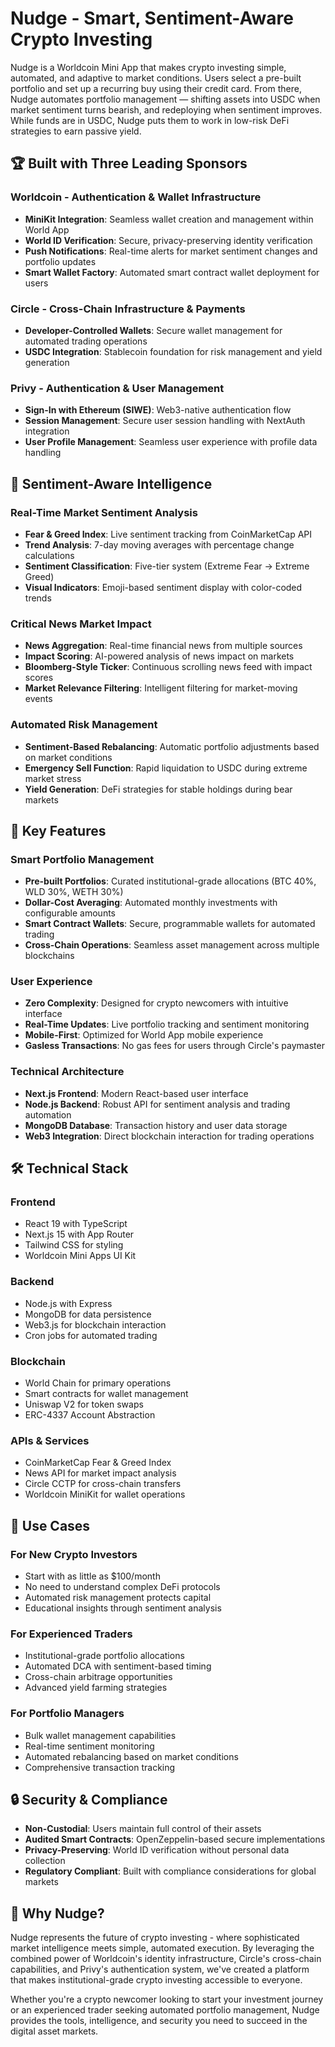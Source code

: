 # Nudge - Smart, Sentiment-Aware Crypto Investing

Nudge is a Worldcoin Mini App that makes crypto investing simple, automated, and adaptive to market conditions. Users select a pre-built portfolio and set up a recurring buy using their credit card. From there, Nudge automates portfolio management — shifting assets into USDC when market sentiment turns bearish, and redeploying when sentiment improves. While funds are in USDC, Nudge puts them to work in low-risk DeFi strategies to earn passive yield.

## 🏆 Built with Three Leading Sponsors

### **Worldcoin** - Authentication & Wallet Infrastructure

- **MiniKit Integration**: Seamless wallet creation and management within World App
- **World ID Verification**: Secure, privacy-preserving identity verification
- **Push Notifications**: Real-time alerts for market sentiment changes and portfolio updates
- **Smart Wallet Factory**: Automated smart contract wallet deployment for users

### **Circle** - Cross-Chain Infrastructure & Payments

- **Developer-Controlled Wallets**: Secure wallet management for automated trading operations
- **USDC Integration**: Stablecoin foundation for risk management and yield generation

### **Privy** - Authentication & User Management

- **Sign-In with Ethereum (SIWE)**: Web3-native authentication flow
- **Session Management**: Secure user session handling with NextAuth integration
- **User Profile Management**: Seamless user experience with profile data handling

## 🧠 Sentiment-Aware Intelligence

### **Real-Time Market Sentiment Analysis**

- **Fear & Greed Index**: Live sentiment tracking from CoinMarketCap API
- **Trend Analysis**: 7-day moving averages with percentage change calculations
- **Sentiment Classification**: Five-tier system (Extreme Fear → Extreme Greed)
- **Visual Indicators**: Emoji-based sentiment display with color-coded trends

### **Critical News Market Impact**

- **News Aggregation**: Real-time financial news from multiple sources
- **Impact Scoring**: AI-powered analysis of news impact on markets
- **Bloomberg-Style Ticker**: Continuous scrolling news feed with impact scores
- **Market Relevance Filtering**: Intelligent filtering for market-moving events

### **Automated Risk Management**

- **Sentiment-Based Rebalancing**: Automatic portfolio adjustments based on market conditions
- **Emergency Sell Function**: Rapid liquidation to USDC during extreme market stress
- **Yield Generation**: DeFi strategies for stable holdings during bear markets

## 🚀 Key Features

### **Smart Portfolio Management**

- **Pre-built Portfolios**: Curated institutional-grade allocations (BTC 40%, WLD 30%, WETH 30%)
- **Dollar-Cost Averaging**: Automated monthly investments with configurable amounts
- **Smart Contract Wallets**: Secure, programmable wallets for automated trading
- **Cross-Chain Operations**: Seamless asset management across multiple blockchains

### **User Experience**

- **Zero Complexity**: Designed for crypto newcomers with intuitive interface
- **Real-Time Updates**: Live portfolio tracking and sentiment monitoring
- **Mobile-First**: Optimized for World App mobile experience
- **Gasless Transactions**: No gas fees for users through Circle's paymaster

### **Technical Architecture**

- **Next.js Frontend**: Modern React-based user interface
- **Node.js Backend**: Robust API for sentiment analysis and trading automation
- **MongoDB Database**: Transaction history and user data storage
- **Web3 Integration**: Direct blockchain interaction for trading operations

## 🛠️ Technical Stack

### **Frontend**

- React 19 with TypeScript
- Next.js 15 with App Router
- Tailwind CSS for styling
- Worldcoin Mini Apps UI Kit

### **Backend**

- Node.js with Express
- MongoDB for data persistence
- Web3.js for blockchain interaction
- Cron jobs for automated trading

### **Blockchain**

- World Chain for primary operations
- Smart contracts for wallet management
- Uniswap V2 for token swaps
- ERC-4337 Account Abstraction

### **APIs & Services**

- CoinMarketCap Fear & Greed Index
- News API for market impact analysis
- Circle CCTP for cross-chain transfers
- Worldcoin MiniKit for wallet operations

## 🎯 Use Cases

### **For New Crypto Investors**

- Start with as little as $100/month
- No need to understand complex DeFi protocols
- Automated risk management protects capital
- Educational insights through sentiment analysis

### **For Experienced Traders**

- Institutional-grade portfolio allocations
- Automated DCA with sentiment-based timing
- Cross-chain arbitrage opportunities
- Advanced yield farming strategies

### **For Portfolio Managers**

- Bulk wallet management capabilities
- Real-time sentiment monitoring
- Automated rebalancing based on market conditions
- Comprehensive transaction tracking

## 🔒 Security & Compliance

- **Non-Custodial**: Users maintain full control of their assets
- **Audited Smart Contracts**: OpenZeppelin-based secure implementations
- **Privacy-Preserving**: World ID verification without personal data collection
- **Regulatory Compliant**: Built with compliance considerations for global markets

## 🌟 Why Nudge?

Nudge represents the future of crypto investing - where sophisticated market intelligence meets simple, automated execution. By leveraging the combined power of Worldcoin's identity infrastructure, Circle's cross-chain capabilities, and Privy's authentication system, we've created a platform that makes institutional-grade crypto investing accessible to everyone.

Whether you're a crypto newcomer looking to start your investment journey or an experienced trader seeking automated portfolio management, Nudge provides the tools, intelligence, and security you need to succeed in the digital asset markets.
